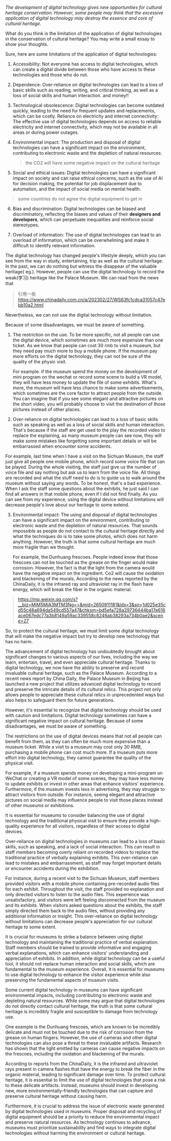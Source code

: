 *The development of digital technology gives new opportunities for cultural heritage conservation. However, some people may think that the excessive application of digital technology may destroy the essence and core of cultural heritage.*

 

What do you think is the limitation of the application of digital technologies in the conservation of cultural heritage? You may write a small essay to show your thoughts. 

Sure, here are some limitations of the application of digital technologies:

1. Accessibility: Not everyone has access to digital technologies, which can create a digital divide between those who have access to these technologies and those who do not.

2. Dependence: Over-reliance on digital technologies can lead to a loss of basic skills such as reading, writing, and critical thinking, as well as a loss of social skills and human interaction.   and money!!

3. Technological obsolescence: Digital technologies can become outdated quickly, leading to the need for frequent updates and replacements, which can be costly. Reliance on electricity and internet connectivity: The effective use of digital technologies depends on access to reliable electricity and internet connectivity, which may not be available in all areas or during power outages.

4. Environmental impact: The production and disposal of digital technologies can have a significant impact on the environment, contributing to electronic waste and the depletion of natural resources.

   > the CO2 will have some negative impact on the cultural heritage 

5. Social and ethical issues: Digital technologies can have a significant impact on society and can raise ethical concerns, such as the use of AI for decision making, the potential for job displacement due to automation, and the impact of social media on mental health.

> some countries do not agree the digital equipment to get in 

6. Bias and discrimination: Digital technologies can be biased and discriminatory, reflecting the biases and values of their **designers and developers**, which can perpetuate inequalities and reinforce social stereotypes.

7. Overload of information: The use of digital technologies can lead to an overload of information, which can be overwhelming and make it difficult to identify relevant information.



The digital technology has changed people's lifestyle deeply, which you can see from the way in study, entertaining, trip as well as the cultural heritage. In the past, we can do nothing but witness the disappear of the valuable heritage( eg.). However, people can use the digital technology to record the weak(学习) heritage like the Palace Museum. We can read from the news that 

> 引用一些   https://www.chinadaily.com.cn/a/202302/27/WS63fc1cdca31057c47ebb10a2.html



Nevertheless, we can not use the digital technology without limitation. 

Because of some disadvantages, we must be aware of something. 



1. The restriction on the use. To be more specific, not all people can use the digital device, which sometimes are much more expensive than one ticket. As we know that people can cost 30 rmb to visit a museum, but they need pay much more to buy a mobile phone. If the museum pay more efforts on the digital technology, they can not be sure of the quality of the physic visit. 

   For example. if the museum spend the money on the development of mini program on the wechat or record some scene to build a VR model, they will have less money to update the file of some exhibits. What's more, the museum will have less chance to make some advertisements, which sometimes are the core factor to attract people from the outside. You can imagine that if you see some elegant and attractive pictures on the short video, you will probably choose to visit the destination of those pictures instead of other places. 

   

   

2.  Over-reliance on digital technologies can lead to a loss of basic skills such as speaking as well as a loss of social skills and human interaction.  That's because if the staff are get used to the play the recorded video to replace the explaining, as many museum people can see now, they will make some mistakes like forgetting some important details or will be embarrassed when encounter some accidents. 

   For example, last time when I have a visit on the Sichuan Museum, the staff just give all people one mobile phone, which record some voice file that can be played. During the whole visiting, the staff just give us the number of voice file and say nothing but ask us to learn from the voice file. All things are recorded and what the stuff need to do is to guide us to walk around the museum without saying any words. To be honest, that's a bad experience. When I ask the staff some questions about the exhibits, he just said I can find all answers in that mobile phone, even if I did not find finally. As you can see from my experience, using the digital device without limitations will decrease people's love about our heritage to some extend. 

3. Environmental impact: The using and disposal of digital technologies can have a significant impact on the environment, contributing to electronic waste and the depletion of natural resources. That sounds impossible as people do not contact to the cultural heritage directly and what the techniques do is to take some photos, which does not harm anything. However, the truth is that some cultural heritage are much more fragile than we thought. 

   For example, the Dunhuang frescoes. People indeed know that those frescoes can not be touched as the grease on the finger would make corrosion. However, the fact is that the light from the camera would have the negative impact on the ingredient. Co2 will cause the oxidation and blackening of the murals, According to the news reported by the ChinaDaily, it is the infrared ray and ultraviolet ray in the flash have energy, which will break the fiber in the organic material.

> https://mp.weixin.qq.com/s?__biz=MjM5MjA3MTM3Ng==&mid=2650911181&idx=3&sn=1d025e35cd55c48a694da549cd557a47&chksm=bd5efa728a29736444ba17e616ace067edc77a3b8149a59ac339558c8246ab38293a734b0ae2&scene=27

So, to protect the cultural heritage, we must limit some digital technology that will make the negative impact but try to develop new technology that has no harm. 



The advancement of digital technology has undoubtedly brought about significant changes to various aspects of our lives, including the way we learn, entertain, travel, and even appreciate cultural heritage. Thanks to digital technology, we now have the ability to preserve and record invaluable cultural heritage, such as the Palace Museum. According to a recent news report by China Daily, the Palace Museum in Beijing has launched a new project that utilizes advanced digital technology to record and preserve the intricate details of its cultural relics. This project not only allows people to appreciate these cultural relics in unprecedented ways but also helps to safeguard them for future generations.

However, it's essential to recognize that digital technology should be used with caution and limitations. Digital technology sometimes can have a significant negative impact on cultural heritage. Because of some disadvantages, we must be aware of something. 

The restrictions on the use of digital devices means that not all people can benefit from them, as they can often be much more expensive than a museum ticket. While a visit to a museum may cost only 30 RMB, purchasing a mobile phone can cost much more. If a museum puts more effort into digital technology, they cannot guarantee the quality of the physical visit.

For example, if a museum spends money on developing a mini-program on WeChat or creating a VR model of some scenes, they may have less money to update exhibits or invest in other areas that enhance visitors' experience. Furthermore, if the museum invests less in advertising, they may struggle to attract visitors from outside. For instance, seeing elegant and attractive pictures on social media may influence people to visit those places instead of other museums or exhibitions.

It is essential for museums to consider balancing the use of digital technology and the traditional physical visit to ensure they provide a high-quality experience for all visitors, regardless of their access to digital devices.

Over-reliance on digital technologies in museums can lead to a loss of basic skills, such as speaking, and a lack of social interaction. This can result in staff members becoming overly reliant on recorded videos to replace the traditional practice of verbally explaining exhibits. This over-reliance can lead to mistakes and embarrassment, as staff may forget important details or encounter accidents during the exhibition.

For instance, during a recent visit to the Sichuan Museum, staff members provided visitors with a mobile phone containing pre-recorded audio files for each exhibit. Throughout the visit, the staff provided no explanation and only directed visitors to listen to the audio files. This experience was unsatisfactory, and visitors were left feeling disconnected from the museum and its exhibits. When visitors asked questions about the exhibits, the staff simply directed them back to the audio files, without providing any additional information or insight. This over-reliance on digital technology without limitations can decrease people's appreciation for our cultural heritage to some extent.

It is crucial for museums to strike a balance between using digital technology and maintaining the traditional practice of verbal explanation. Staff members should be trained to provide informative and engaging verbal explanations, which can enhance visitors' understanding and appreciation of exhibits. In addition, while digital technology can be a useful tool, it should not replace human interaction and social skills, which are fundamental to the museum experience. Overall, it is essential for museums to use digital technology to enhance the visitor experience while also preserving the fundamental aspects of museum visits.

Some current digital technology in museums can have significant environmental impacts, including contributing to electronic waste and depleting natural resources. While some may argue that digital technologies do not directly contact cultural heritage, the truth is that some cultural heritage is incredibly fragile and susceptible to damage from technology use.

One example is the Dunhuang frescoes, which are known to be incredibly delicate and must not be touched due to the risk of corrosion from the grease on human fingers. However, the use of cameras and other digital technologies can also pose a threat to these invaluable artifacts. Research has shown that the light emitted by cameras can cause negative impacts on the frescoes, including the oxidation and blackening of the murals.

According to reports from the ChinaDaily, it is the infrared and ultraviolet rays present in camera flashes that have the energy to break the fiber in the organic material, leading to significant damage over time. To protect cultural heritage, it is essential to limit the use of digital technologies that pose a risk to these delicate artifacts. Instead, museums should invest in developing new, more environmentally-friendly technologies that can capture and preserve cultural heritage without causing harm.

Furthermore, it is crucial to address the issue of electronic waste generated by digital technologies used in museums. Proper disposal and recycling of digital equipment should be a priority to reduce the environmental impact and preserve natural resources. As technology continues to advance, museums must prioritize sustainability and find ways to integrate digital technologies without harming the environment or cultural heritage.